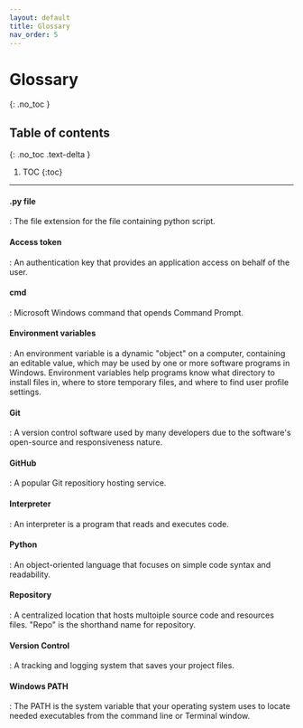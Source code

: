```yaml
---
layout: default
title: Glossary
nav_order: 5
---
```


# Glossary
{: .no_toc }

## Table of contents
{: .no_toc .text-delta }

1. TOC
{:toc}

---

#### .py file
: The file extension for the file containing python script.

#### Access token
: An authentication key that provides an application access on behalf of the user.

#### cmd
: Microsoft Windows command that opends Command Prompt.

#### Environment variables
: An environment variable is a dynamic "object" on a computer, containing an editable value, which may be used by one or more software programs in Windows. Environment variables help programs know what directory to install files in, where to store temporary files, and where to find user profile settings.

#### Git
: A version control software used by many developers due to the software's open-source and responsiveness nature. 

#### GitHub
: A popular Git repositiory hosting service.

#### Interpreter
:  An interpreter is a program that reads and executes code.

#### Python
: An object-oriented language that focuses on simple code syntax and readability. 

#### Repository
: A centralized location that hosts multoiple source code and resources files. "Repo" is the shorthand name for repository.

#### Version Control
: A tracking and logging system that saves your project files.

#### Windows PATH
: The PATH is the system variable that your operating system uses to locate needed executables from the command line or Terminal window.
